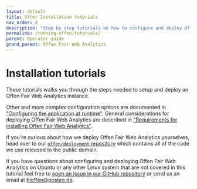 ```yaml
---
layout: default
title: Other Installation tutorials
nav_order: 4
description: "Step by step tutorials on how to configure and deploy Offen Fair Web Analytics."
permalink: /running-offen/tutorials/
parent: Operator guide
grand_parent: Offen Fair Web Analytics
---
```


<!--
Copyright 2020 - Offen Authors <hioffen@posteo.de>
SPDX-License-Identifier: Apache-2.0
-->

# Installation tutorials

These tutorials walks you through the steps needed to setup and deploy an Offen Fair Web Analytics instance.

Other and more complex configuration options are documented in ["Configuring the application at runtime"][config-docs]. General considerations for deploying Offen Fair Web Analytics are described in ["Requirements for installing Offen Fair Web Analytics"][installation].

If you're curious about how we deploy Offen Fair Web Analytics yourselves, head over to our [`offen/deployment` repository][deployment-repo] which contains all of the code we use released to the public domain.

If you have questions about configuring and deploying Offen Fair Web Analytics on Ubuntu or any other Linux system that are not covered in this tutorial feel free to [open an issue in our GitHub repository][issues] or send us an email at <hioffen@posteo.de>.

[config-docs]: /running-offen/configuring-the-application/
[installation]: /running-offen/installation-requirements/
[issues]: https://github.com/offen/offen/issues
[deployment-repo]: https://github.com/offen/deployment
